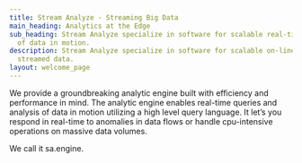 ```yaml
---
title: Stream Analyze - Streaming Big Data
main_heading: Analytics at the Edge
sub_heading: Stream Analyze specialize in software for scalable real-time analyses
  of data in motion.
description: Stream Analyze specialize in software for scalable on-line analyses of
  streamed data.
layout: welcome_page
---
```


We provide a groundbreaking analytic engine built with efficiency and performance in mind. The analytic engine enables real-time queries and analysis of data in motion utilizing a high level query language. It let’s you respond in real-time to anomalies in data flows or handle cpu-intensive operations on massive data volumes.

We call it sa.engine.
